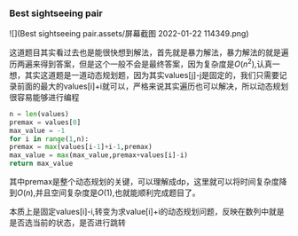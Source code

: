 ### Best sightseeing pair

![](Best sightseeing pair.assets/屏幕截图 2022-01-22 114349.png)

这道题目其实看过去也是能很快想到解法，首先就是暴力解法，暴力解法的就是遍历两遍来得到答案，但是这个一般不会是最终答案，因为复杂度是$O(n^2)$,认真一想，其实这道题是一道动态规划题，因为其实values[j]-j是固定的，我们只需要记录前面的最大的values[i]+i就可以，严格来说其实遍历也可以解决，所以动态规划很容易能够进行编程

```python
n = len(values)
premax = values[0]
max_value = -1
for i in range(1,n):
premax = max(values[i-1]+i-1,premax)
max_value = max(max_value,premax+values[i]-i)
return max_value
```

其中premax是整个动态规划的关键，可以理解成dp，这里就可以将时间复杂度降到$O(n)$,并且空间复杂度是$O(1)$,也就能顺利完成题目了。

本质上是固定values[i]-i,转变为求value[i]+i的动态规划问题，反映在数列中就是是否选当前的状态，是否进行跳转